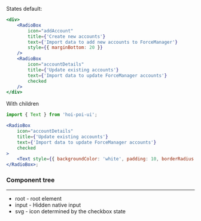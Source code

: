 States default:

```jsx
<div>
    <RadioBox
        icon="addAccount"
        title={'Create new accounts'}
        text={'Import data to add new accounts to ForceManager'}
        style={{ marginBottom: 20 }}
    />
    <RadioBox
        icon="accountDetails"
        title={'Update existing accounts'}
        text={'Import data to update ForceManager accounts'}
        checked
    />
</div>
```

With children

```jsx
import { Text } from 'hoi-poi-ui';

<RadioBox
    icon="accountDetails"
    title={'Update existing accounts'}
    text={'Import data to update ForceManager accounts'}
    checked
>
    <Text style={{ backgroundColor: 'white', padding: 10, borderRadius: 5 }}>Children</Text>
</RadioBox>;
```

### Component tree

---

-   root - root element
-   input - Hidden native input
-   svg - icon determined by the checkbox state
